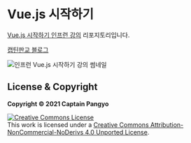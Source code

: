 # Vue.js 시작하기

[Vue.js 시작하기 인프런 강의](https://www.inflearn.com/course/Age-of-Vuejs) 리포지토리입니다.

[캡틴판교 블로그](https://joshua1988.github.io/tech/)

![인프런 Vue.js 시작하기 강의 썸네일](https://cdn.inflearn.com/public/courses/324088/course_cover/ac203578-d458-44f4-b273-81cb719a89b0/lv1.png)

## License & Copyright

**Copyright © 2021 Captain Pangyo**

<a rel="license" href="http://creativecommons.org/licenses/by-nc-nd/4.0/"><img alt="Creative Commons License" style="border-width:0" src="https://i.creativecommons.org/l/by-nc-nd/4.0/88x31.png" /></a><br />This work is licensed under a <a rel="license" href="http://creativecommons.org/licenses/by-nc-nd/4.0/">Creative Commons Attribution-NonCommercial-NoDerivs 4.0 Unported License</a>.
